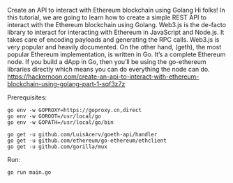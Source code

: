 Create an API to interact with Ethereum blockchain using Golang
Hi folks! In this tutorial, we are going to learn how to create a simple REST API to interact with the Ethereum blockchain using Golang.  Web3.js is the de-facto library to interact for interacting with Ethereum in JavaScript and Node.js. It takes care of encoding payloads and generating the RPC calls. Web3.js is very popular and heavily documented. On the other hand, (geth), the most popular Ethereum implementation, is written in Go. It’s a complete Ethereum node. If you build a dApp in Go, then you’ll be using the go-ethereum libraries directly which means you can do everything the node can do.
https://hackernoon.com/create-an-api-to-interact-with-ethereum-blockchain-using-golang-part-1-sqf3z7z


Prerequisites:
````
go env -w GOPROXY=https://goproxy.cn,direct
go env -w GOROOT=/usr/local/go
go env -w GOPATH=/usr/local/go/bin

go get -u github.com/LuisAcerv/goeth-api/handler
go get -u github.com/ethereum/go-ethereum/ethclient
go get -u github.com/gorilla/mux
````

Run:
````
go run main.go
````